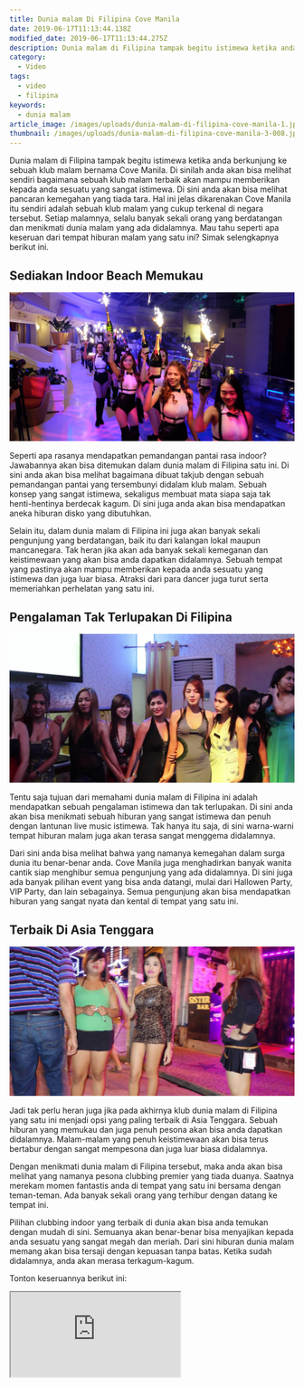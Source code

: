 ```yaml
---
title: Dunia malam Di Filipina Cove Manila
date: 2019-06-17T11:13:44.138Z
modified_date: 2019-06-17T11:13:44.275Z
description: Dunia malam di Filipina tampak begitu istimewa ketika anda berkunjung ke sebuah klub malam bernama Cove Manila.
category:
  - Video
tags:
  - video
  - filipina
keywords:
  - dunia malam
article_image: /images/uploads/dunia-malam-di-filipina-cove-manila-1.jpg
thumbnail: /images/uploads/dunia-malam-di-filipina-cove-manila-3-008.jpg
---
```

Dunia malam di Filipina tampak begitu istimewa ketika anda berkunjung ke sebuah klub malam bernama Cove Manila. Di sinilah anda akan bisa melihat sendiri bagaimana sebuah klub malam terbaik akan mampu memberikan kepada anda sesuatu yang sangat istimewa. Di sini anda akan bisa melihat pancaran kemegahan yang tiada tara. Hal ini jelas dikarenakan Cove Manila itu sendiri adalah sebuah klub malam yang cukup terkenal di negara tersebut. Setiap malamnya, selalu banyak sekali orang yang berdatangan dan menikmati dunia malam yang ada didalamnya. Mau tahu seperti apa keseruan dari tempat hiburan malam yang satu ini? Simak selengkapnya berikut ini.



## Sediakan Indoor Beach Memukau

![Dunia malam di Filipina Cove Manila](/images/uploads/dunia-malam-di-filipina-cove-manila-1.jpg)

Seperti apa rasanya mendapatkan pemandangan pantai rasa indoor? Jawabannya akan bisa ditemukan dalam dunia malam di Filipina satu ini. Di sini anda akan bisa melihat bagaimana dibuat takjub dengan sebuah pemandangan pantai yang tersembunyi didalam klub malam. Sebuah konsep yang sangat istimewa, sekaligus membuat mata siapa saja tak henti-hentinya berdecak kagum. Di sini juga anda akan bisa mendapatkan aneka hiburan disko yang dibutuhkan.

Selain itu, dalam dunia malam di Filipina ini juga akan banyak sekali pengunjung yang berdatangan, baik itu dari kalangan lokal maupun mancanegara. Tak heran jika akan ada banyak sekali kemeganan dan keistimewaan yang akan bisa anda dapatkan didalamnya. Sebuah tempat yang pastinya akan mampu memberikan kepada anda sesuatu yang istimewa dan juga luar biasa. Atraksi dari para dancer juga turut serta memeriahkan perhelatan yang satu ini.



## Pengalaman Tak Terlupakan Di Filipina

![Dunia malam di Filipina Cove Manila](/images/uploads/dunia-malam-di-filipina-cove-manila-3.jpg)

Tentu saja tujuan dari memahami dunia malam di Filipina ini adalah mendapatkan sebuah pengalaman istimewa dan tak terlupakan. Di sini anda akan bisa menikmati sebuah hiburan yang sangat istimewa dan penuh dengan lantunan live music istimewa. Tak hanya itu saja, di sini warna-warni tempat hiburan malam juga akan terasa sangat menggema didalamnya. 

Dari sini anda bisa melihat bahwa yang namanya kemegahan dalam surga dunia itu benar-benar anda. Cove Manila juga menghadirkan banyak wanita cantik siap menghibur semua pengunjung yang ada didalamnya. Di sini juga ada banyak pilihan event yang bisa anda datangi, mulai dari Hallowen Party, VIP Party, dan lain sebagainya. Semua pengunjung akan bisa mendapatkan hiburan yang sangat nyata dan kental di tempat yang satu ini.



## Terbaik Di Asia Tenggara

![Dunia malam di Filipina Cove Manila](/images/uploads/dunia-malam-di-filipina-cove-manila-2.jpg)

Jadi tak perlu heran juga jika pada akhirnya klub dunia malam di Filipina yang satu ini menjadi opsi yang paling terbaik di Asia Tenggara. Sebuah hiburan yang memukau dan juga penuh pesona akan bisa anda dapatkan didalamnya. Malam-malam yang penuh keistimewaan akan bisa terus bertabur dengan sangat mempesona dan juga luar biasa didalamnya.

Dengan menikmati dunia malam di Filipina tersebut, maka anda akan bisa melihat yang namanya pesona clubbing premier yang tiada duanya. Saatnya merekam momen fantastis anda di tempat yang satu ini bersama dengan teman-teman. Ada banyak sekali orang yang terhibur dengan datang ke tempat ini. 

Pilihan clubbing indoor yang terbaik di dunia akan bisa anda temukan dengan mudah di sini. Semuanya akan benar-benar bisa menyajikan kepada anda sesuatu yang sangat megah dan meriah. Dari sini hiburan dunia malam memang akan bisa tersaji dengan kepuasan tanpa batas. Ketika sudah didalamnya, anda akan merasa terkagum-kagum.

Tonton keseruannya berikut ini:

<div class="videoWrapper">
<iframe src="https://www.youtube.com/embed/AoRtBRdzdrE" allow="accelerometer; autoplay; encrypted-media; gyroscope; picture-in-picture" allowfullscreen></iframe>
</div>
